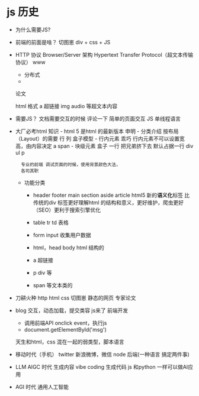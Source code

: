 # js 历史

- 为什么需要JS?
- 前端的前面是啥？
     切图崽
     div + css + JS
- HTTP 协议
    Browser/Server 架构
    Hypertext Transfer Protocol（超文本传输协议）
    www
    - 分布式
    - <!Doctype html>
    论文
    <div>
        <title>马斯克推行的第一性原理</title>
    </div>
    html 格式
    a 超链接
    img audio 等超文本内容

- 需要JS？
    文档需要交互的时候
    评论一下
    简单的页面交互
    JS 单线程语言


- 大厂必考html 知识
      - html 5 是html 的最新版本
      <!Doctype html> 申明
      - 分类介绍
        按布局（Layout）的需要  行 列
        盒子模型
        - 行内元素 乖巧 
            行内元素不可以设置宽高，由内容决定
            a span
        - 块级元素  盒子 一行  把兄弟挤下去
            默认占据一行 
            div
            ul
            p
        
        专业的前端 调试页面的时候，使用背景颜色大法，
        各司其职
    
    - 功能分类
        - header footer main section aside article html5 新的**语义化**标签
          比传统的div 标签更好理解html 的结构和意义，更好维护，爬虫更好（SEO）更利于搜索引擎优化
        
        - table tr td 表格
        - form input 收集用户数据
        - html，head body html 结构的
        - a 超链接
        - p div 等
        - span 等文本类的

- 刀耕火种
    http html css
    切图崽
    静态的网页 专家论文

- blog
    交互，动态加载，提交类容
    js来了
    前端开发
    - 调用前端API
    onclick event，执行js
    - document.getElementById('msg')
    
    天生和html，css 混在一起的弱类型，脚本语言
- 移动时代（手机）
     twitter 新浪微博，微信
     node 后端(一种语言 搞定两件事)

- LLM AIGC 时代 生成内容
     vibe coding 生成代码
     js 和python 一样可以做AI应用
- AGI 时代
     通用人工智能
